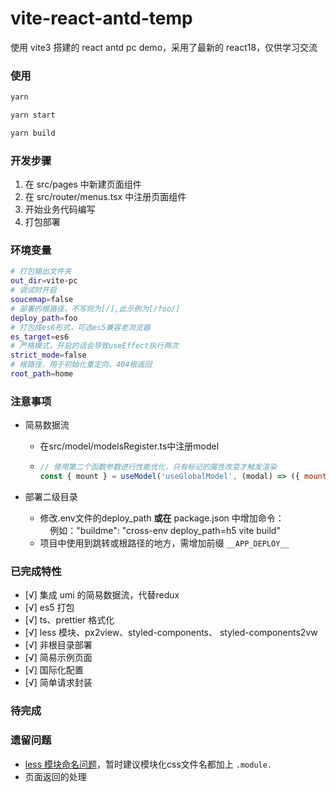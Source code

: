 # vite-react-antd-temp

使用 vite3 搭建的 react antd pc demo，采用了最新的 react18，仅供学习交流

### 使用

```bash
yarn

yarn start

yarn build
```

### 开发步骤

1. 在 src/pages 中新建页面组件
2. 在 src/router/menus.tsx 中注册页面组件
3. 开始业务代码编写
4. 打包部署

### 环境变量

```bash
# 打包输出文件夹
out_dir=vite-pc
# 调试时开启
soucemap=false
# 部署的根路径，不写则为[/],此示例为[/foo/]
deploy_path=foo
# 打包成es6形式，可选es5兼容老浏览器
es_target=es6
# 严格模式，开启的话会导致useEffect执行两次
strict_mode=false
# 根路径，用于初始化重定向、404根返回
root_path=home
```

### 注意事项

- 简易数据流
  - 在src/model/modelsRegister.ts中注册model
  - ```js
    // 使用第二个函数参数进行性能优化，只有标记的属性改变才触发渲染
    const { mount } = useModel('useGlobalModel', (modal) => ({ mount: modal.mount }));
    ```

- 部署二级目录
  - 修改.env文件的deploy_path **或在** package.json 中增加命令：<br>
    &nbsp;&nbsp;&nbsp;&nbsp;例如："buildme": "cross-env deploy_path=h5 vite build"
  - 项目中使用到跳转或根路径的地方，需增加前缀 ```__APP_DEPLOY__```

### 已完成特性

- [√] 集成 umi 的简易数据流，代替redux
- [√] es5 打包
- [√] ts、prettier 格式化
- [√] less 模块、px2view、styled-components、 styled-components2vw
- [√] 非根目录部署
- [√] 简易示例页面
- [√] 国际化配置
- [√] 简单请求封装

### 待完成

### 遗留问题

- [less 模块命名问题](https://juejin.cn/post/7047309460322123806)，暂时建议模块化css文件名都加上 ```.module.```
- 页面返回的处理

